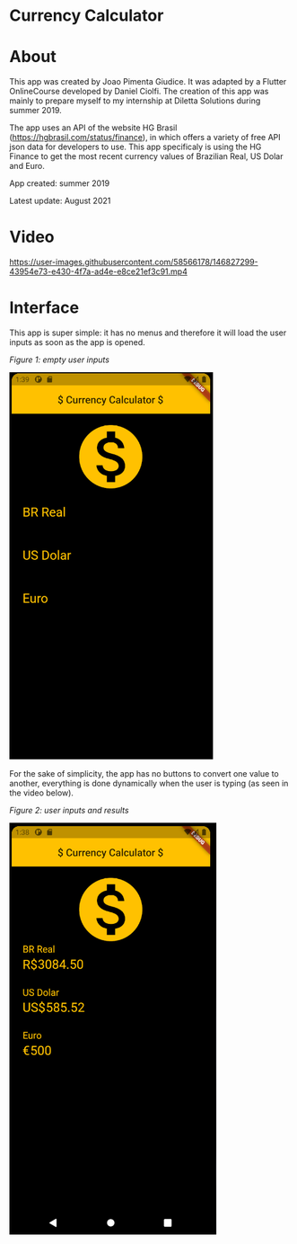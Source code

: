 # Currency Calculator

# About

This app was created by Joao Pimenta Giudice. It was adapted by a Flutter OnlineCourse developed by Daniel Ciolfi. The creation of this app was mainly to prepare myself to my
internship at Diletta Solutions during summer 2019. 

The app uses an API of the website HG Brasil (https://hgbrasil.com/status/finance), in which offers a variety of free API json data 
for developers to use. This app specificaly is using the HG Finance to get the most recent currency values of Brazilian Real, US Dolar and Euro.

App created: summer 2019

Latest update: August 2021

# Video

https://user-images.githubusercontent.com/58566178/146827299-43954e73-e430-4f7a-ad4e-e8ce21ef3c91.mp4

# Interface

This app is super simple: it has no menus and therefore it will load the user inputs as soon as the app is opened.

*Figure 1: empty user inputs*

![base](images/app_image2.png)


For the sake of simplicity, the app has no buttons to convert one value to another, everything is done dynamically when the user is typing (as seen in the video below).

*Figure 2: user inputs and results*

![base](images/App_image1.png)

